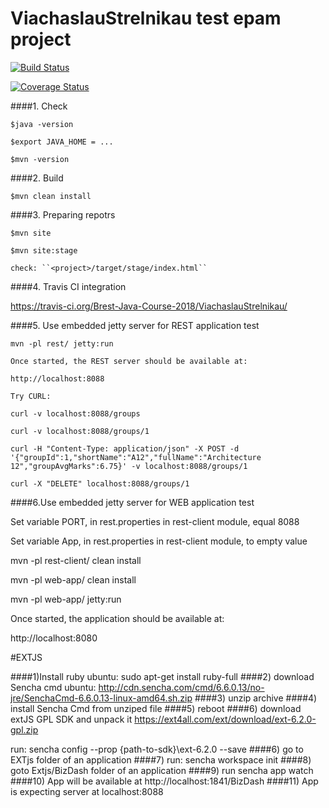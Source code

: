 # ViachaslauStrelnikau test epam project
[![Build Status](https://travis-ci.org/Brest-Java-Course-2018/ViachaslauStrelnikau.svg?branch=master)](https://travis-ci.org/Brest-Java-Course-2018/ViachaslauStrelnikau)

[![Coverage Status](https://coveralls.io/repos/github/Brest-Java-Course-2018/ViachaslauStrelnikau/badge.svg)](https://coveralls.io/github/Brest-Java-Course-2018/ViachaslauStrelnikau)

####1. Check  
    
    $java -version  
    
    $export JAVA_HOME = ...
    
    $mvn -version
    
####2. Build

    
    $mvn clean install
    
####3. Preparing repotrs
  
    $mvn site
  
    $mvn site:stage
  
    check: ``<project>/target/stage/index.html``
    
####4.  Travis CI integration 

https://travis-ci.org/Brest-Java-Course-2018/ViachaslauStrelnikau/

####5. Use embedded jetty server for REST application test 

    mvn -pl rest/ jetty:run
        
    Once started, the REST server should be available at:
        
    http://localhost:8088
        
    Try CURL:
        
    curl -v localhost:8088/groups
        
    curl -v localhost:8088/groups/1
        
    curl -H "Content-Type: application/json" -X POST -d '{"groupId":1,"shortName":"A12","fullName":"Architecture 12","groupAvgMarks":6.75}' -v localhost:8088/groups/1
        
    curl -X "DELETE" localhost:8088/groups/1
    
####6.Use embedded jetty server for WEB application test 

   Set variable PORT, in rest.properties in rest-client module, equal 8088
   
   Set variable App, in rest.properties in rest-client module, to empty value
   
   mvn -pl rest-client/ clean install
   
   mvn -pl web-app/ clean install
   
   mvn -pl web-app/ jetty:run

   Once started, the application should be available at:

   http://localhost:8080
   
   #EXTJS
   
   ####1)Install ruby
   ubuntu:
   sudo apt-get install ruby-full
   ####2) download Sencha cmd
   ubuntu:
   http://cdn.sencha.com/cmd/6.6.0.13/no-jre/SenchaCmd-6.6.0.13-linux-amd64.sh.zip
   ####3) unzip archive
   ####4) install Sencha Cmd from unziped file
   ####5) reboot
   ####6) download extJS GPL SDK and unpack it
   https://ext4all.com/ext/download/ext-6.2.0-gpl.zip
   
   run: sencha config --prop {path-to-sdk}\ext-6.2.0 --save
   ####6) go to EXTjs folder of an application
   ####7) run: sencha workspace init
   ####8) goto Extjs/BizDash folder of an application
   ####9) run sencha app watch
   ####10) App will be available at http://localhost:1841/BizDash
   ####11) App is expecting server at localhost:8088
